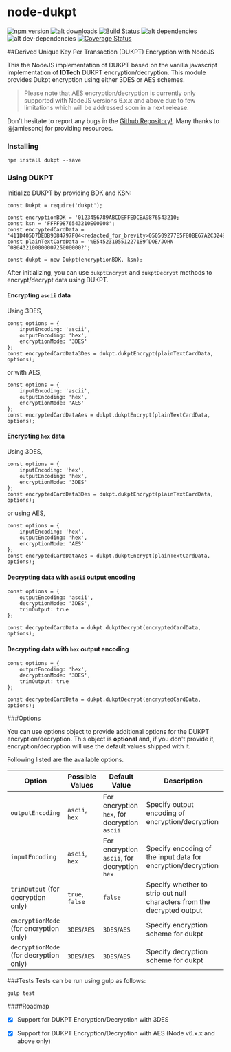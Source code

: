 # node-dukpt

[![npm version](https://badge.fury.io/js/dukpt.svg)](https://badge.fury.io/js/dukpt) ![alt downloads](https://img.shields.io/npm/dm/dukpt.svg?style=flat-square) [![Build Status](https://travis-ci.org/dpjayasekara/node-dukpt.svg?branch=master)](https://travis-ci.org/dpjayasekara/node-dukpt) ![alt dependencies](https://david-dm.org/dpjayasekara/node-dukpt.svg) ![alt dev-dependencies](https://david-dm.org/dpjayasekara/node-dukpt/dev-status.svg) [![Coverage Status](https://coveralls.io/repos/github/dpjayasekara/node-dukpt/badge.svg)](https://coveralls.io/github/dpjayasekara/node-dukpt)

##Derived Unique Key Per Transaction (DUKPT) Encryption with NodeJS

This the NodeJS implementation of DUKPT based on the vanilla javascript implementation of **IDTech** DUKPT encryption/decryption. This module provides Dukpt encryption using either 3DES or AES schemes.

> Please note that AES encryption/decryption is currently only supported with NodeJS versions 6.x.x and above due to few limitations which will be addressed soon in a next release.

Don't hesitate to report any bugs in the [Github Repository!](https://github.com/dpjayasekara/node-dukpt). Many thanks to @jamiesoncj for providing resources.

### Installing

```
npm install dukpt --save
```
### Using DUKPT

Initialize DUKPT by providing BDK and KSN:

```
const Dukpt = require('dukpt');

const encryptionBDK = '0123456789ABCDEFFEDCBA9876543210;
const ksn = 'FFFF9876543210E00008';
const encryptedCardData = '411D405D7DEDB9D84797F04<redacted_for_brevity>050509277E5F80BE67A2C324900A7E3';
const plainTextCardData = '%B5452310551227189^DOE/JOHN      ^08043210000000725000000?';

const dukpt = new Dukpt(encryptionBDK, ksn);
```
After initializing, you can use `dukptEncrypt` and `dukptDecrypt` methods to encrypt/decrypt data using DUKPT. 

#### Encrypting `ascii` data

Using 3DES,

```
const options = {
	inputEncoding: 'ascii', 
	outputEncoding: 'hex',
	encryptionMode: '3DES'
};
const encryptedCardData3Des = dukpt.dukptEncrypt(plainTextCardData, options);
```
or with AES,

```
const options = {
	inputEncoding: 'ascii', 
	outputEncoding: 'hex',
	encryptionMode: 'AES'
};
const encryptedCardDataAes = dukpt.dukptEncrypt(plainTextCardData, options);
```

#### Encrypting `hex` data

Using 3DES,

```
const options = {
	inputEncoding: 'hex',
	outputEncoding: 'hex',
	encryptionMode: '3DES'
};
const encryptedCardData3Des = dukpt.dukptEncrypt(plainTextCardData, options);
```
or using AES,

```
const options = {
	inputEncoding: 'hex',
	outputEncoding: 'hex',
	encryptionMode: 'AES'
};
const encryptedCardDataAes = dukpt.dukptEncrypt(plainTextCardData, options);
```

#### Decrypting data with `ascii` output encoding

```
const options = {
	outputEncoding: 'ascii',
	decryptionMode: '3DES',
	trimOutput: true
};

const decryptedCardData = dukpt.dukptDecrypt(encryptedCardData, options);
```
#### Decrypting data with `hex` output encoding

```
const options = {
	outputEncoding: 'hex',
	decryptionMode: '3DES',
	trimOutput: true
};

const decryptedCardData = dukpt.dukptDecrypt(encryptedCardData, options);
```

###Options

You can use options object to provide additional options for the DUKPT encryption/decryption. This object is **optional** and, if you don't provide it, encryption/decryption will use the default values shipped with it. 

Following listed are the available options.

Option | Possible Values | Default Value | Description
------------ | ------- | ------------- | --------------
`outputEncoding` | `ascii`, `hex` | For encryption `hex`, for decryption `ascii` | Specify output encoding of encryption/decryption
`inputEncoding` | `ascii`, `hex` | For encryption `ascii`, for decryption `hex` | Specify encoding of the input data for encryption/decryption
`trimOutput` (for decryption only) | `true`, `false` | `false` | Specify whether to strip out null characters from the decrypted output
`encryptionMode` (for encryption only) | `3DES`/`AES` | `3DES`/`AES` | Specify encryption scheme for dukpt
`decryptionMode` (for decryption only) | `3DES`/`AES` | `3DES`/`AES` | Specify decryption scheme for dukpt

###Tests
Tests can be run using gulp as follows:

```
gulp test
```

####Roadmap

- [x] Support for DUKPT Encryption/Decryption with 3DES
- [x] Support for DUKPT Encryption/Decryption with AES (Node v6.x.x and above only)


